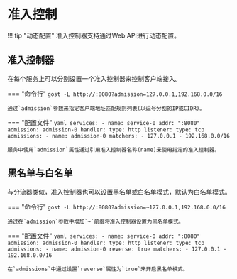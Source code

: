 # 准入控制

!!! tip "动态配置"
    准入控制器支持通过Web API进行动态配置。

## 准入控制器

在每个服务上可以分别设置一个准入控制器来控制客户端接入。

=== "命令行"
	```
	gost -L http://:8080?admission=127.0.0.1,192.168.0.0/16
	```

	通过`admission`参数来指定客户端地址匹配规则列表(以逗号分割的IP或CIDR)。

=== "配置文件"
    ```yaml
    services:
    - name: service-0
      addr: ":8080"
      admission: admission-0
      handler:
        type: http
      listener:
        type: tcp
    admissions:
    - name: admission-0
      matchers:
      - 127.0.0.1
      - 192.168.0.0/16
	```

	服务中使用`admission`属性通过引用准入控制器名称(name)来使用指定的准入控制器。

## 黑名单与白名单

与分流器类似，准入控制器也可以设置黑名单或白名单模式，默认为白名单模式。

=== "命令行"
	```
	gost -L http://:8080?admission=~127.0.0.1,192.168.0.0/16
	```

	通过在`admission`参数中增加`~`前缀将准入控制器设置为黑名单模式。

=== "配置文件"
    ```yaml
    services:
    - name: service-0
      addr: ":8080"
      admission: admission-0
      handler:
        type: http
      listener:
        type: tcp
    admissions:
    - name: admission-0
      reverse: true
      matchers:
      - 127.0.0.1
      - 192.168.0.0/16
	```

	在`admissions`中通过设置`reverse`属性为`true`来开启黑名单模式。